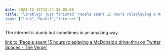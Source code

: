 ```yaml
---
date: 2021-12-15T12:44:23-05:00
title: "linkblog: just finished 'People spent 15 hours roleplaying a McDonald’s drive-thru on Twitter Spaces - The Verge'"
tags: ["link","Myself","internet"]
---
```

The internet is dumb but sometimes in an amazing way.
 
[link to 'People spent 15 hours roleplaying a McDonald’s drive-thru on Twitter Spaces - The Verge'](https://www.theverge.com/2021/12/15/22837711/twitter-spaces-mcdonalds-roleplay)

